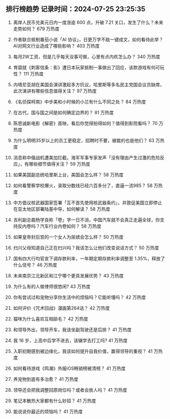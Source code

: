 
## 排行榜趋势 记录时间：2024-07-25 23:25:35
  
  1. 离岸人民币兑美元日内一度涨逾 600 点，升破 7.21 关口，发生了什么？未来走势如何？ 679 万热度
    
  2. 作者联合抵制番茄小说「AI 协议」，日更万字不敌一键成文，如何看待此举？AI对网文行业造成了哪些影响？ 403 万热度
    
  3. 每月2W工资，但是几乎每天没事可做，心里有点内疚怎么办？ 340 万热度
    
  4. 育碧就《刺客信条：影》遭日本玩家抵制一事做出了回应，该款游戏有何可玩性？ 111 万热度
    
  5. 内塔尼亚胡在美国会演讲激起多方抗议，哈里斯等多名民主党国会议员缺席，此次演讲有哪些信息值得关注？ 97 万热度
    
  6. 《名侦探柯南》中步美和小时候的小兰有什么不同之处？ 84 万热度
    
  7. 在古代，国与国之间是如何确定边界的？ 81 万热度
    
  8. 陈思诚新电影《解密》首映，看后你觉得拍得如何？值得到影院看吗？ 70 万热度
    
  9. 为什么明明35岁以上的员工更稳定，招聘时不要，被裁的也是他们？ 63 万热度
    
  10. 消息称中俄战机遭美加拦截，海军军事专家发声「没有理由产生过激的危险反应」，有哪些细节值得关注？ 59 万热度
    
  11. 如果美国副总统哈里斯上台，美国会怎么样？ 58 万热度
    
  12. 如何看警察学校爆火，录取分数线已经六百多分了，直逼一流985？ 58 万热度
    
  13. 中方倡议核武器国家签署「互不首先使用核武器条约」，并敦促美国立即停止在亚太地区部署陆基中导，如何解读？ 58 万热度
    
  14. 吉利副总裁杨学良称「卷」字一日不消，中国汽车就不会真正走遍全球，你支持反内卷吗？汽车行业内卷如何？ 58 万热度
    
  15. 如果皇帝封后宫的一个女人为尿嫔会怎么样？ 50 万热度
    
  16. 扫兴父母知道自己正在扫兴吗？我该怎么让他们改变说话方式？ 50 万热度
    
  17. 国有四大行均官宣下调存款利率，一年期定期存款利率调整至 1.35%，释放了什么信号？ 46 万热度
    
  18. 未来南京江北新区和江宁哪个更具发展优势？ 43 万热度
    
  19. 为什么有的人做律师很悠闲? 43 万热度
    
  20. 你有尝试过和宠物分享你生活中的烦恼吗？它能听懂吗？ 42 万热度
    
  21. 如何评价《咒术回战》漫画第264话？ 42 万热度
    
  22. 猫咪为什么喜欢互相舔毛？ 42 万热度
    
  23. 和领导外出，领导开车，我该坐副驾驶还是后排？ 41 万热度
    
  24. 我 16 岁，上高中后学不进去，该辍学去打工吗? 41 万热度
    
  25. 入职初期感到被边缘化，我该如何提升自我价值，赢得领导的重视？ 41 万热度
    
  26. 如何看待游戏《鸣潮》外服iOS畅销榜被清榜？ 41 万热度
    
  27. 养宠物到底有多治愈？ 41 万热度
    
  28. 领导还会把我调整回原岗位吗？或者会放人吗？ 41 万热度
    
  29. 笔记本散热大家都有什么妙招？ 41 万热度
    
  30. 能说说你最近的烦恼吗？ 41 万热度
    